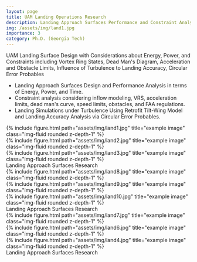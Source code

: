 ```yaml
---
layout: page
title: UAM Landing Operations Research
description: Landing Approach Surfaces Performance and Constraint Analysis and Landing Accuracy Analysis  
img: /assets/img/land1.jpg
importance: 3
category: Ph.D. (Georgia Tech)
---
```

 
 UAM Landing Surface Design with Considerations about Energy, Power, and Constraints including Vortex Ring States, Dead Man's Diagram, Acceleration and Obstacle Limits, Influence of Turbulence to Landing Accuracy, Circular Error Probables  
 
 - Landing Approach Surfaces Design and Performance Analysis in terms of Energy, Power, and Time. 
 - Constraint analysis considering inflow modeling, VRS, acceleration limits, dead man's curve, speed limits, obstacles, and FAA regulations. 
 - Landing Simulations under Turbulence Using Retrofit Tilt-Wing Model and Landing Accuracy Analysis via Circular Error Probables.
 
<div class="row">
    <div class="col-sm mt-3 mt-md-0">
        {% include figure.html path="assets/img/land1.jpg" title="example image" class="img-fluid rounded z-depth-1" %}
    </div>
    <div class="col-sm mt-3 mt-md-0">
        {% include figure.html path="assets/img/land2.jpg" title="example image" class="img-fluid rounded z-depth-1" %}
    </div>
    <div class="col-sm mt-3 mt-md-0">
        {% include figure.html path="assets/img/land3.jpg" title="example image" class="img-fluid rounded z-depth-1" %}
    </div>
</div>
<div class="caption">
    Landing Approach Surfaces Research
</div>


<div class="row">
    <div class="col-sm mt-3 mt-md-0">
        {% include figure.html path="assets/img/land8.jpg" title="example image" class="img-fluid rounded z-depth-1" %}
    </div>
    <div class="col-sm mt-3 mt-md-0">
        {% include figure.html path="assets/img/land9.jpg" title="example image" class="img-fluid rounded z-depth-1" %}
    </div>
    <div class="col-sm mt-3 mt-md-0">
        {% include figure.html path="assets/img/land10.jpg" title="example image" class="img-fluid rounded z-depth-1" %}
    </div>
</div>
<div class="caption">
    Landing Approach Surfaces Research
</div>


<div class="row">
    <div class="col-sm mt-3 mt-md-0">
        {% include figure.html path="assets/img/land7.jpg" title="example image" class="img-fluid rounded z-depth-1" %}
    </div>
    <div class="col-sm mt-3 mt-md-0">
        {% include figure.html path="assets/img/land6.jpg" title="example image" class="img-fluid rounded z-depth-1" %}
    </div>
    <div class="col-sm mt-3 mt-md-0">
        {% include figure.html path="assets/img/land4.jpg" title="example image" class="img-fluid rounded z-depth-1" %}
    </div>
</div>
<div class="caption">
    Landing Approach Surfaces Research
</div>
 
